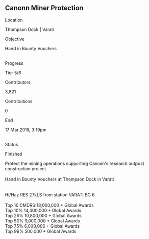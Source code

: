 ## Canonn Miner Protection

Location

Thompson Dock \| Varati

Objective

Hand in Bounty Vouchers

\
Progress

Tier 5/6

Contributors

3,821

Contributions

0

End

17 Mar 2016, 3:19pm

\
Status

Finished

Protect the mining operations supporting Canonn\'s research outpost
construction project.\
\
Hand in Bounty Vouchers at Thompson Dock in Varati\
\
\
Hi/Haz RES 27kLS from station VARATI BC 6\
\
Top 10 CMDRS:18,000,000 + Global Awards\
Top 10% 14,400,000 + Global Awards\
Top 25% 10,800,000 + Global Awards\
Top 50% 9,000,000 + Global Awards\
Top 75% 6,000,000 + Global Awards\
Top 99% 500,000 + Global Awards
